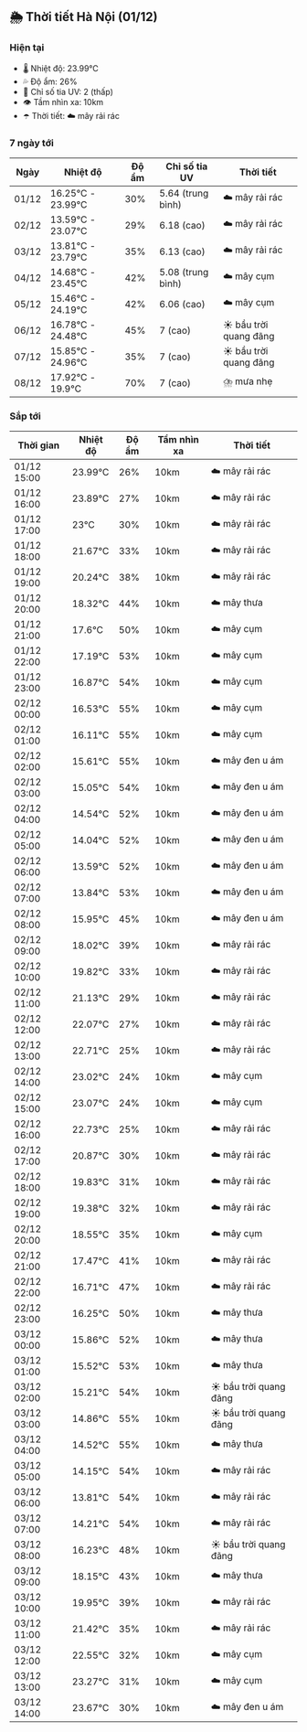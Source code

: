 ## 🌦️ Thời tiết Hà Nội (01/12)

### Hiện tại

- 🌡️ Nhiệt độ: 23.99℃
- 💦 Độ ẩm: 26%
- 🌟 Chỉ số tia UV: 2 (thấp)
- 👁️ Tầm nhìn xa: 10km
- ☂️ Thời tiết: ☁️ mây rải rác

### 7 ngày tới

| Ngày | Nhiệt độ | Độ ẩm | Chỉ số tia UV | Thời tiết |
| --- | --- | --- | --- | --- |
| 01/12 | 16.25℃ - 23.99℃ | 30% | 5.64 (trung bình) | ☁️ mây rải rác |
| 02/12 | 13.59℃ - 23.07℃ | 29% | 6.18 (cao) | ☁️ mây rải rác |
| 03/12 | 13.81℃ - 23.79℃ | 35% | 6.13 (cao) | ☁️ mây rải rác |
| 04/12 | 14.68℃ - 23.45℃ | 42% | 5.08 (trung bình) | ☁️ mây cụm |
| 05/12 | 15.46℃ - 24.19℃ | 42% | 6.06 (cao) | ☁️ mây cụm |
| 06/12 | 16.78℃ - 24.48℃ | 45% | 7 (cao) | ☀️ bầu trời quang đãng |
| 07/12 | 15.85℃ - 24.96℃ | 35% | 7 (cao) | ☀️ bầu trời quang đãng |
| 08/12 | 17.92℃ - 19.9℃ | 70% | 7 (cao) | ⛈️ mưa nhẹ |

### Sắp tới

| Thời gian | Nhiệt độ | Độ ẩm | Tầm nhìn xa | Thời tiết |
| --- | --- | --- | --- | --- |
| 01/12 15:00 | 23.99℃ | 26% | 10km | ☁️ mây rải rác |
| 01/12 16:00 | 23.89℃ | 27% | 10km | ☁️ mây rải rác |
| 01/12 17:00 | 23℃ | 30% | 10km | ☁️ mây rải rác |
| 01/12 18:00 | 21.67℃ | 33% | 10km | ☁️ mây rải rác |
| 01/12 19:00 | 20.24℃ | 38% | 10km | ☁️ mây rải rác |
| 01/12 20:00 | 18.32℃ | 44% | 10km | ☁️ mây thưa |
| 01/12 21:00 | 17.6℃ | 50% | 10km | ☁️ mây cụm |
| 01/12 22:00 | 17.19℃ | 53% | 10km | ☁️ mây cụm |
| 01/12 23:00 | 16.87℃ | 54% | 10km | ☁️ mây cụm |
| 02/12 00:00 | 16.53℃ | 55% | 10km | ☁️ mây cụm |
| 02/12 01:00 | 16.11℃ | 55% | 10km | ☁️ mây cụm |
| 02/12 02:00 | 15.61℃ | 55% | 10km | ☁️ mây đen u ám |
| 02/12 03:00 | 15.05℃ | 54% | 10km | ☁️ mây đen u ám |
| 02/12 04:00 | 14.54℃ | 52% | 10km | ☁️ mây đen u ám |
| 02/12 05:00 | 14.04℃ | 52% | 10km | ☁️ mây đen u ám |
| 02/12 06:00 | 13.59℃ | 52% | 10km | ☁️ mây đen u ám |
| 02/12 07:00 | 13.84℃ | 53% | 10km | ☁️ mây đen u ám |
| 02/12 08:00 | 15.95℃ | 45% | 10km | ☁️ mây đen u ám |
| 02/12 09:00 | 18.02℃ | 39% | 10km | ☁️ mây rải rác |
| 02/12 10:00 | 19.82℃ | 33% | 10km | ☁️ mây rải rác |
| 02/12 11:00 | 21.13℃ | 29% | 10km | ☁️ mây rải rác |
| 02/12 12:00 | 22.07℃ | 27% | 10km | ☁️ mây rải rác |
| 02/12 13:00 | 22.71℃ | 25% | 10km | ☁️ mây rải rác |
| 02/12 14:00 | 23.02℃ | 24% | 10km | ☁️ mây cụm |
| 02/12 15:00 | 23.07℃ | 24% | 10km | ☁️ mây cụm |
| 02/12 16:00 | 22.73℃ | 25% | 10km | ☁️ mây rải rác |
| 02/12 17:00 | 20.87℃ | 30% | 10km | ☁️ mây rải rác |
| 02/12 18:00 | 19.83℃ | 31% | 10km | ☁️ mây rải rác |
| 02/12 19:00 | 19.38℃ | 32% | 10km | ☁️ mây rải rác |
| 02/12 20:00 | 18.55℃ | 35% | 10km | ☁️ mây cụm |
| 02/12 21:00 | 17.47℃ | 41% | 10km | ☁️ mây rải rác |
| 02/12 22:00 | 16.71℃ | 47% | 10km | ☁️ mây rải rác |
| 02/12 23:00 | 16.25℃ | 50% | 10km | ☁️ mây thưa |
| 03/12 00:00 | 15.86℃ | 52% | 10km | ☁️ mây thưa |
| 03/12 01:00 | 15.52℃ | 53% | 10km | ☁️ mây thưa |
| 03/12 02:00 | 15.21℃ | 54% | 10km | ☀️ bầu trời quang đãng |
| 03/12 03:00 | 14.86℃ | 55% | 10km | ☀️ bầu trời quang đãng |
| 03/12 04:00 | 14.52℃ | 55% | 10km | ☁️ mây thưa |
| 03/12 05:00 | 14.15℃ | 54% | 10km | ☁️ mây rải rác |
| 03/12 06:00 | 13.81℃ | 54% | 10km | ☁️ mây rải rác |
| 03/12 07:00 | 14.21℃ | 54% | 10km | ☁️ mây rải rác |
| 03/12 08:00 | 16.23℃ | 48% | 10km | ☀️ bầu trời quang đãng |
| 03/12 09:00 | 18.15℃ | 43% | 10km | ☁️ mây thưa |
| 03/12 10:00 | 19.95℃ | 39% | 10km | ☁️ mây rải rác |
| 03/12 11:00 | 21.42℃ | 35% | 10km | ☁️ mây rải rác |
| 03/12 12:00 | 22.55℃ | 32% | 10km | ☁️ mây cụm |
| 03/12 13:00 | 23.27℃ | 31% | 10km | ☁️ mây cụm |
| 03/12 14:00 | 23.67℃ | 30% | 10km | ☁️ mây đen u ám |
